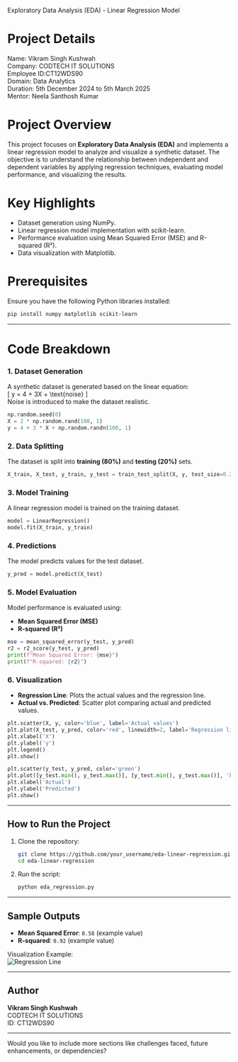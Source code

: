  Exploratory Data Analysis (EDA) - Linear Regression Model  
# Project Details  
Name: Vikram Singh Kushwah  
Company: CODTECH IT SOLUTIONS  
Employee ID:CT12WDS90  
Domain: Data Analytics  
Duration: 5th December 2024 to 5th March 2025  
Mentor: Neela Santhosh Kumar 

# Project Overview  

This project focuses on **Exploratory Data Analysis (EDA)** and implements a linear regression model to analyze and visualize a synthetic dataset. The objective is to understand the relationship between independent and dependent variables by applying regression techniques, evaluating model performance, and visualizing the results.  

# Key Highlights  
- Dataset generation using NumPy.  
- Linear regression model implementation with scikit-learn.  
- Performance evaluation using Mean Squared Error (MSE) and R-squared (R²).  
- Data visualization with Matplotlib.  

 

# Prerequisites  

Ensure you have the following Python libraries installed:  
```bash
pip install numpy matplotlib scikit-learn
```  

---

# Code Breakdown  

### 1. Dataset Generation  
A synthetic dataset is generated based on the linear equation:  
\[
y = 4 + 3X + \text{noise}
\]  
Noise is introduced to make the dataset realistic.  

```python
np.random.seed(0)
X = 2 * np.random.rand(100, 1)
y = 4 + 3 * X + np.random.randn(100, 1)
```  

### 2. Data Splitting  
The dataset is split into **training (80%)** and **testing (20%)** sets.  

```python
X_train, X_test, y_train, y_test = train_test_split(X, y, test_size=0.2, random_state=42)
```  

### 3. Model Training  
A linear regression model is trained on the training dataset.  

```python
model = LinearRegression()
model.fit(X_train, y_train)
```  

### 4. Predictions  
The model predicts values for the test dataset.  

```python
y_pred = model.predict(X_test)
```  

### 5. Model Evaluation  
Model performance is evaluated using:  
- **Mean Squared Error (MSE)**  
- **R-squared (R²)**  

```python
mse = mean_squared_error(y_test, y_pred)
r2 = r2_score(y_test, y_pred)
print(f"Mean Squared Error: {mse}")
print(f"R-squared: {r2}")
```  

### 6. Visualization  
- **Regression Line**: Plots the actual values and the regression line.  
- **Actual vs. Predicted**: Scatter plot comparing actual and predicted values.  

```python
plt.scatter(X, y, color='blue', label='Actual values')
plt.plot(X_test, y_pred, color='red', linewidth=2, label='Regression line')
plt.xlabel('X')
plt.ylabel('y')
plt.legend()
plt.show()

plt.scatter(y_test, y_pred, color='green')
plt.plot([y_test.min(), y_test.max()], [y_test.min(), y_test.max()], 'k--', linewidth=2)
plt.xlabel('Actual')
plt.ylabel('Predicted')
plt.show()
```  

---

## How to Run the Project  

1. Clone the repository:  
   ```bash
   git clone https://github.com/your_username/eda-linear-regression.git
   cd eda-linear-regression
   ```  

2. Run the script:  
   ```bash
   python eda_regression.py
   ```  

---

## Sample Outputs  

- **Mean Squared Error**: `0.58` (example value)  
- **R-squared**: `0.92` (example value)  

Visualization Example:  
![Regression Line](https://via.placeholder.com/600x400.png?text=Sample+Regression+Visualization)  

---

## Author  

**Vikram Singh Kushwah**  
CODTECH IT SOLUTIONS  
ID: CT12WDS90  

---  

Would you like to include more sections like challenges faced, future enhancements, or dependencies?
